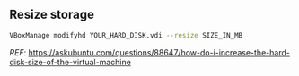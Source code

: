 


## Resize storage

```bash
VBoxManage modifyhd YOUR_HARD_DISK.vdi --resize SIZE_IN_MB
``` 

*REF*: https://askubuntu.com/questions/88647/how-do-i-increase-the-hard-disk-size-of-the-virtual-machine
